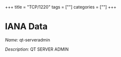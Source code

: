 +++
title = "TCP/1220"
tags = [""]
categories = [""]
+++

# IANA Data

_Name:_ qt-serveradmin

_Description:_ QT SERVER ADMIN

